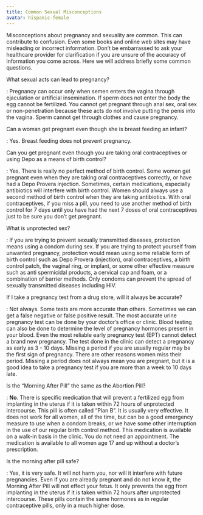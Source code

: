 ```yaml
---
title: Common Sexual Misconceptions
avatar: hispanic-female
---
```


Misconceptions about pregnancy and sexuality are common. This can
contribute to confusion. Even some books and online web sites may have
misleading or incorrect information. Don’t be embarrassed to ask your
healthcare provider for clarification if you are unsure of the accuracy
of information you come across.  Here we will address briefly some
common questions.

What sexual acts can lead to pregnancy?

: Pregnancy can occur only when semen enters the vagina through
ejaculation or artificial insemination. If sperm does not enter the body
the egg cannot be fertilized. You cannot get pregnant through anal sex,
oral sex or non-penetration because these acts do not involve putting
the penis into the vagina. Sperm cannot get through clothes and cause
pregnancy.

Can a woman get pregnant even though she is breast feeding an infant?

: Yes. Breast feeding does not prevent pregnancy.

Can you get pregnant even though you are taking oral contraceptives or
using Depo as a means of birth control?

: Yes. There is really no perfect method of birth control. Some women
get pregnant even when they are taking oral contraceptives correctly, or
have had a Depo Provera injection. Sometimes, certain medications,
especially antibiotics will interfere with birth control. Women should
always use a second method of birth control when they are taking
antibiotics. With oral contraceptives, if you miss a pill, you need to
use another method of birth control for 7 days until you have had the
next 7 doses of oral contraceptives just to be sure you don’t get
pregnant.

What is unprotected sex?

: If you are trying to prevent sexually transmitted diseases, protection
means using a condom during sex. If you are trying to protect yourself
from unwanted pregnancy, protection would mean using some reliable form
of birth control such as Depo Provera (injection), oral contraceptives,
a birth control patch, the vaginal ring, or implant, or some other
effective measure such as anti spermicidal products, a cervical cap and
foam, or a combination of barrier methods. Only condoms can prevent the
spread of sexually transmitted diseases including HIV.

If I take a pregnancy test from a drug store, will it always be
accurate?

: Not always. Some tests are more accurate than others. Sometimes we can
get a false negative or false positive result. The most accurate urine
pregnancy test can be done by your doctor’s office or clinic. Blood
testing can also be done to determine the level of pregnancy hormones
present in your blood. Even the most reliable early pregnancy test (EPT)
cannot detect a brand new pregnancy. The test done in the clinic can
detect a pregnancy as early as 3 - 10 days. Missing a period if you are
usually regular may be the first sign of pregnancy. There are other
reasons women miss their period. Missing a period does not always mean
you are pregnant, but it is a good idea to take a pregnancy test if you
are more than a week to 10 days late.

Is the “Morning After Pill” the same as the Abortion Pill?

: **No**. There is specific medication that will prevent a fertilized
egg from implanting in the uterus if it is taken within 72 hours of
unprotected intercourse. This pill is often called “Plan B”. It is
usually very effective. It does not work for all women, all of the time,
but can be a good emergency measure to use when a condom breaks, or we
have some other interruption in the use of our regular birth control
method. This medication is available on a walk-in basis in the clinic.
You do not need an appointment. The medication is available to all women
age 17 and up without a doctor’s prescription.

Is the morning after pill safe?

: Yes, it is very safe. It will not harm you, nor will it interfere with
future pregnancies. Even if you are already pregnant and do not know it,
the Morning After Pill will not effect your fetus. It only prevents the
egg from implanting in the uterus if it is taken within 72 hours after
unprotected intercourse. These pills contain the same hormones as in
regular contraceptive pills, only in a much higher dose.

